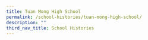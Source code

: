 ```yaml
---
title: Tuan Mong High School
permalink: /school-histories/tuan-mong-high-school/
description: ""
third_nav_title: School Histories
---
```


